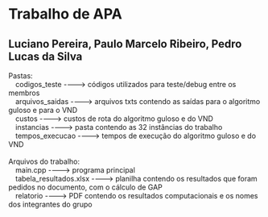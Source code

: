 # Trabalho de APA

## Luciano Pereira, Paulo Marcelo Ribeiro, Pedro Lucas da Silva

Pastas:<br>
&emsp;codigos_teste ----> códigos utilizados para teste/debug entre os membros<br>
&emsp;arquivos_saidas ----> arquivos txts contendo as saídas para o algoritmo guloso e para o VND<br>
&emsp;custos ----> custos de rota do algoritmo guloso e do VND<br>
&emsp;instancias ----> pasta contendo as 32 instâncias do trabalho<br>
&emsp;tempos_execucao ----> tempos de execução do algoritmo guloso e do VND<br>
<br>
Arquivos do trabalho:<br>
&emsp;main.cpp ----> programa principal<br>
&emsp;tabela_resultados.xlsx ----> planilha contendo os resultados que foram pedidos no documento, com o cálculo de GAP<br>
&emsp;relatorio ----> PDF contendo os resultados computacionais e os nomes dos integrantes do grupo<br>
